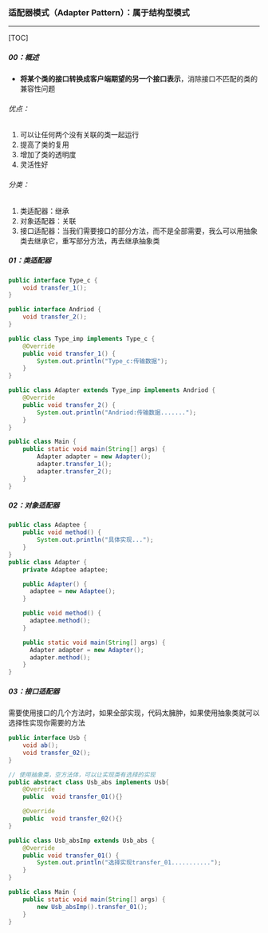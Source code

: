 ### 适配器模式（Adapter Pattern）：属于结构型模式

------

[TOC]

##### 00：概述

- **将某个类的接口转换成客户端期望的另一个接口表示**，消除接口不匹配的类的兼容性问题

###### 优点： 

1. 可以让任何两个没有关联的类一起运行
2. 提高了类的复用
3. 增加了类的透明度
4. 灵活性好

###### 分类：

1. 类适配器：继承 
2. 对象适配器：关联
3. 接口适配器：当我们需要接口的部分方法，而不是全部需要，我么可以用抽象类去继承它，重写部分方法，再去继承抽象类

##### 01：类适配器

```java
public interface Type_c {
    void transfer_1();
}

public interface Andriod {
    void transfer_2();
}

public class Type_imp implements Type_c {
    @Override
    public void transfer_1() {
        System.out.println("Type_c:传输数据");
    }
}

public class Adapter extends Type_imp implements Andriod {
    @Override
    public void transfer_2() {
        System.out.println("Andriod:传输数据.......");
    }
}

public class Main {
    public static void main(String[] args) {
        Adapter adapter = new Adapter();
        adapter.transfer_1();
        adapter.transfer_2();
    }
}
```

##### 02：对象适配器

```java
public class Adaptee {
	public void method() {
		System.out.println("具体实现...");
	}
}
public class Adapter {
    private Adaptee adaptee;

    public Adapter() {
      adaptee = new Adaptee();
    }

    public void method() {
      adaptee.method();
    }

    public static void main(String[] args) {
      Adapter adapter = new Adapter();
      adapter.method();
    }
}
```

##### 03：接口适配器

​	需要使用接口的几个方法时，如果全部实现，代码太臃肿，如果使用抽象类就可以选择性实现你需要的方法

```java
public interface Usb {
    void ab();
    void transfer_02();
}

// 使用抽象类，空方法体，可以让实现类有选择的实现
public abstract class Usb_abs implements Usb{
    @Override
    public  void transfer_01(){}

    @Override
    public  void transfer_02(){}
}

public class Usb_absImp extends Usb_abs {
    @Override
    public void transfer_01() {
        System.out.println("选择实现transfer_01...........");
    }
}

public class Main {
    public static void main(String[] args) {
        new Usb_absImp().transfer_01();
    }
}
```